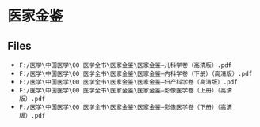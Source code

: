 # 医家金鉴

## Files

- `F:/医学\中国医学\00 医学全书\医家金鉴\医家金鉴—儿科学卷（高清版）.pdf`
- `F:/医学\中国医学\00 医学全书\医家金鉴\医家金鉴—内科学卷（下册）（高清版）.pdf`
- `F:/医学\中国医学\00 医学全书\医家金鉴\医家金鉴—妇产科学卷（高清版）.pdf`
- `F:/医学\中国医学\00 医学全书\医家金鉴\医家金鉴—影像医学卷（上册）（高清版）.pdf`
- `F:/医学\中国医学\00 医学全书\医家金鉴\医家金鉴—影像医学卷（下册）（高清版）.pdf`
